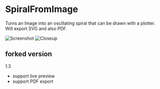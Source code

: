 # SpiralFromImage

Turns an Image into an oscillating spiral that can be drawn with a plotter.
Will export SVG and also PDF.

![Screenshot](https://farm2.staticflickr.com/1466/24176725485_3b9ba61bb1_z.jpg "SpiralFromImage Screenshot")
![Closeup](https://farm2.staticflickr.com/1514/23881095560_33048a514c.jpg "SpiralFromImage Closeup")

## forked version

1.3

- support live preview
- support PDF export
